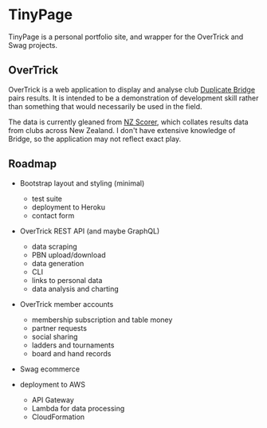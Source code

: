 # TinyPage

TinyPage is a personal portfolio site, and wrapper for the OverTrick and
 Swag projects.


## OverTrick

OverTrick is a web application to display and analyse club 
[Duplicate Bridge](https://cdn.acbl.org/wp-content/uploads/2014/01/Laws-of-Duplicate-Bridge.pdf)
pairs results. It is intended to be a demonstration of development skill rather
 than something that would necessarily be used in the field.  
 
The data is currently gleaned from [NZ Scorer](https://bridgenz.co.nz/scorer
), which collates results data from clubs across New Zealand. I don't have
 extensive knowledge of Bridge, so the application may not reflect exact play.


## Roadmap
* Bootstrap layout and styling (minimal)
    * test suite
    * deployment to Heroku
    * contact form  

* OverTrick REST API (and maybe GraphQL)
    * data scraping 
    * PBN upload/download
    * data generation
    * CLI
    * links to personal data
    * data analysis and charting  

* OverTrick member accounts
    * membership subscription and table money
    * partner requests
    * social sharing
    * ladders and tournaments
    * board and hand records

* Swag ecommerce

* deployment to AWS
    * API Gateway
    * Lambda for data processing
    * CloudFormation
